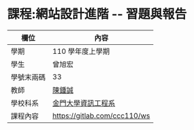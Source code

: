 # 課程:網站設計進階 -- 習題與報告

欄位 | 內容
-----|--------
學期 | 110 學年度上學期
學生 |  曾旭宏
學號末兩碼 | 33
教師 | [陳鍾誠](https://www.nqu.edu.tw/educsie/index.php?act=blog&code=list&ids=4)
學校科系 | [金門大學資訊工程系](https://www.nqu.edu.tw/educsie/index.php)
課程內容 | https://gitlab.com/ccc110/ws
